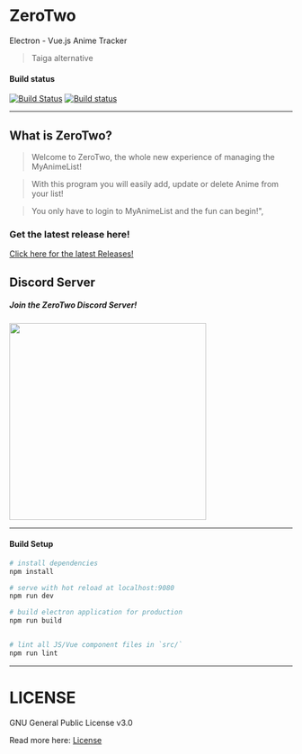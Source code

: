 # ZeroTwo
Electron - Vue.js Anime Tracker

> Taiga alternative

#### Build status

[![Build Status](https://travis-ci.org/NicoAiko/zerotwo.svg?branch=master)](https://travis-ci.org/NicoAiko/zerotwo)
[![Build status](https://ci.appveyor.com/api/projects/status/goacd72jf5oopi47?svg=true)](https://ci.appveyor.com/project/NicoAiko/zerotwo)

---

## What is ZeroTwo?

> Welcome to ZeroTwo, the whole new experience of managing the MyAnimeList!

> With this program you will easily add, update or delete Anime from your list!

> You only have to login to MyAnimeList and the fun can begin!",

### Get the latest release here!
[Click here for the latest Releases!](https://github.com/NicoAiko/zerotwo/releases)

## Discord Server

##### Join the ZeroTwo Discord Server!

[<img src="https://discordapp.com/assets/e4923594e694a21542a489471ecffa50.svg" width="350">](https://discord.gg/sTpR4Gw)

---

#### Build Setup

``` bash
# install dependencies
npm install

# serve with hot reload at localhost:9080
npm run dev

# build electron application for production
npm run build


# lint all JS/Vue component files in `src/`
npm run lint

```

---

# LICENSE

GNU General Public License v3.0

Read more here: [License](LICENSE)
